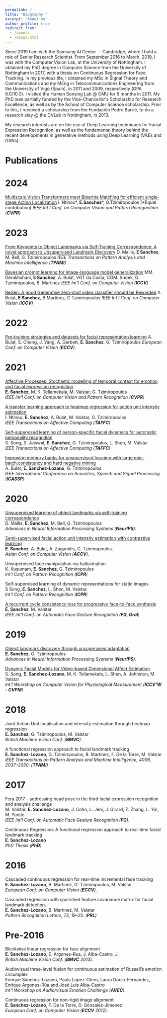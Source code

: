 ```yaml
---
permalink: /
title: "Biography "
excerpt: "About me"
author_profile: true
redirect_from: 
  - /about/
  - /about.html
---
```


Since 2019 I am with the Samsung AI Center -- Cambridge, where I hold a role of Senior Research Scientist. From September 2016 to March, 2019, I was with the Computer Vision Lab, at the University of Nottingham. I obtained my PhD degree in Computer Science from the University of Nottingham in 2017, with a thesis on Continuous Regression for Face Tracking. In my previous life, I obtained my MSc in Signal Theory and Communications and my MEng in Telecommunications Engineering from the University of Vigo (Spain), in 2011 and 2009, respectively (GPA 8.0/10.0). I visited the Human Sensing Lab @ CMU for 6 months in 2011. My PhD was partially funded by the Vice-Chancellor's Scholarship for Research Excellence, as well as by the School of Computer Science scholarship. Prior to this, I received a scholarship from the Fundación Pedro Barrié, to do a research stay @ the CVLab in Nottingham, in 2013. 

My research interests are on the use of Deep Learning techniques for Facial Expression Recognition, as well as the fundamental theory behind the recent developments in generative methods using Deep Learning (VAEs and GANs).

# Publications

# 2024

[Multiscale Vision Transformers meet Bipartite Matching for efficient single-stage Action Localization](https://arxiv.org/pdf/2312.17686)
I. Ntinou*, **E.Sanchez***, G.Tzimiropoulos (*Equal contribution)
*IEEE Int'l Conf. on Computer Vision and Pattern Recngonition (**CVPR**)*

# 2023

[From Keypoints to Object Landmarks via Self-Training Correspondence: A novel approach to Unsupervised Landmark Discovery](https://ieeexplore.ieee.org/abstract/document/10005822/)
D. Mallis, **E Sanchez**, M. Bell, G. Tzimiropoulos
*IEEE Transactions on Pattern Analysis and Machine Intelligence (**TPAMI**)*

[Bayesian prompt learning for image-language model generalization](http://openaccess.thecvf.com/content/ICCV2023/html/Derakhshani_Bayesian_Prompt_Learning_for_Image-Language_Model_Generalization_ICCV_2023_paper.html)
MM. Derakhshani, **E Sanchez**, A. Bulat, VGT da Costa, CGM. Snoek, G. Tzimiropoulos, B. Martinez
*IEEE Int'l Conf. on Computer Vision (**ICCV**)*	

[ReGen: A good Generative zero-shot video classifier should be Rewarded](http://openaccess.thecvf.com/content/ICCV2023/html/Bulat_ReGen_A_good_Generative_Zero-Shot_Video_Classifier_Should_be_Rewarded_ICCV_2023_paper.html)
A Bulat, **E Sanchez**, B Martinez, G Tzimiropoulos
*IEEE Int'l Conf. on Computer Vision (**ICCV**)*

# 2022

[Pre-training strategies and datasets for facial representation learning](https://link.springer.com/chapter/10.1007/978-3-031-19778-9_7)
A. Bulat, S. Cheng, J. Yang, A. Garbett, **E. Sanchez**, G. Tzimiropoulos
*European Conf. on Computer Vision (**ECCV**)*.

# 2021

[Affective Processes: Stochastic modelling of temporal context for emotion and facial expression recognition](https://esanchezlozano.github.io/files/CVPR_2021_Affective_Processes.pdf)  
**E. Sanchez**, M. K. Tellamekala, M. Valstar, G. Tzimiropoulos   
*IEEE Int'l Conf. on Computer Vision and Pattern Recognition (**CVPR**)*


[A transfer learning approach to heatmap regression for action unit intensity estimation](https://ieeexplore.ieee.org/document/9361232)  
I. Ntinou, **E. Sanchez**, A. Bulat, M. Valstar, G. Tzimiropoulos  
*IEEE Transactions on Affective Computing (**TAFFC**)*  


[Self-supervised learning of person-specific facial dynamics for automatic personality recognition](https://ieeexplore.ieee.org/document/9373959)  
S. Song, S. Jaiswal, **E. Sanchez**, G. Tzimiropoulos, L. Shen, M. Valstar  
*IEEE Transactions on Affective Computing (**TAFFC**)*  


[Improving memory banks for unsupervised learning with large mini-batch,consistency and hard negative mining](https://www.adrianbulat.com/downloads/ICASSP2021/Improving_memory_banks_for_unsupervised_learning_with_large_minibatch_consistency_and_hard_negative_mining.pdf)    
A. Bulat, **E. Sanchez-Lozano**, G. Tzimiropoulos  
*IEEE International Conference on Acoustics, Speech and Signal Processing (**ICASSP**)*  


# 2020

[Unsupervised learning of object landmarks via self-training correspondence](https://papers.nips.cc/paper/2020/file/32508f53f24c46f685870a075eaaa29c-Paper.pdf)  
D. Mallis, **E. Sanchez**, M. Bell, G. Tzimiropoulos  
*Advances in Neural Information Processing Systems (**NeurIPS**)*.


[Semi-supervised facial action unit intensity estimation with contrastive learning](https://openaccess.thecvf.com/content/ACCV2020/papers/Sanchez_Semi-supervised_Facial_Action_Unit_Intensity_Estimation_with_Contrastive_Learning_ACCV_2020_paper.pdf)    
**E. Sanchez**, A. Bulat, A. Zaganidis, G. Tzimiropoulos.  
*Asian Conf. on Computer Vision (**ACCV**).*

Unsupervised face manipulation via hallucination   
K. Kusumam, **E. Sanchez**, G. Tzimiropoulos  
*Int’l Conf. on Pattern Recognition (**ICPR**)*

Self-supervised learning of dynamic representations for static images  
S Song, **E. Sanchez**, L. Shen, M. Valstar.  
*Int’l Conf. on Pattern Recognition (**ICPR**)*

[A recurrent cycle consistency loss for progressive face-to-face synthesis](https://arxiv.org/abs/2004.07165)  
**E. Sanchez**, M. Valstar  
*IEEE Int'l Conf. on Automatic Face Gesture Recognition (**FG, Oral**)*

# 2019

[Object landmark discovery through unsupervised adaptation](https://papers.nips.cc/paper/2019/file/97c99dd2a042908aabc0bafc64ddc028-Paper.pdf)  
**E. Sanchez**, G. Tzimiropoulos  
*Advances in Neural Information Processing Systems (**NeurIPS**)*.

[Dynamic Facial Models for Video-based Dimensional Affect Estimation](https://openaccess.thecvf.com/content_ICCVW_2019/papers/CVPM/Song_Dynamic_Facial_Models_for_Video-Based_Dimensional_Affect_Estimation_ICCVW_2019_paper.pdf)  
S. Song, **E. Sanchez-Lozano**, M. K. Tellamekala, L. Shen, A. Johnston, M. Valstar  
*Int'l Workshop on Computer Vision for Physiological Measurement (**ICCV’W - CVPM**)*

# 2018

Joint Action Unit localisation and intensity estimation through heatmap regression  
**E. Sanchez**, G. Tzimiropoulos, M. Valstar   
*British Machine Vision Conf. (**BMVC**)*.

A functional regression approach to facial landmark tracking  
**E. Sanchez-Lozano**, G. Tzimiropoulos, B. Martinez, F. De la Torre, M. Valstar   
*IEEE Transactions on Pattern Analysis and Machine Intelligence, 40(9), 2037–2050. (**TPAMI**)*

# 2017
Fera 2017 - addressing head pose in the third facial expression recognition and analysis challenge  
M. Valstar, **E. Sanchez-Lozano**, J. Cohn, L. Jeni, J. Girard, Z. Zhang, L. Yin, M. Pantic  
*IEEE Int'l Conf. on Automatic Face Gesture Recognition (**FG**)*.

Continuous Regression: A functional regression approach to real-time facial landmark tracking  
**E. Sanchez-Lozano**  
*PhD Thesis (**PhD**)*  

# 2016
Cascaded continuous regression for real-time incremental face tracking  
**E. Sanchez-Lozano**, B. Martinez, G. Tzimiropoulos, M. Valstar   
*European Conf. on Computer Vision (**ECCV**)*.

Cascaded regression with sparsified feature covariance matrix for facial landmark detection.   
**E. Sanchez-Lozano**, B. Martinez, M. Valstar   
*Pattern Recognition Letters, 73, 19–25. (**PRL**)*

# Pre-2016

Blockwise linear regression for face alignment   
**E. Sanchez-Lozano**, E. Argones-Rua, J. Alba-Castro, J.   
*British Machine Vision Conf. (**BMVC** 2013)*.

Audiovisual three-level fusion for continuous estimation of Russell’s emotion circumplex  
Enrique Sánchez-Lozano, Paula Lopez-Otero, Laura Docio-Fernandez, Enrique Argones-Rúa and José Luis Alba-Castro  
*Int'l Workshop on Audio/visual Emotion Challenge (**AVEC**)*  

Continuous regression for non-rigid image alignment  
**E. Sanchez-Lozano**, F. De la Torre, D. Gonzalez-Jimenez  
*European Conf. on Computer Vision (**ECCV** 2012)*.


 
